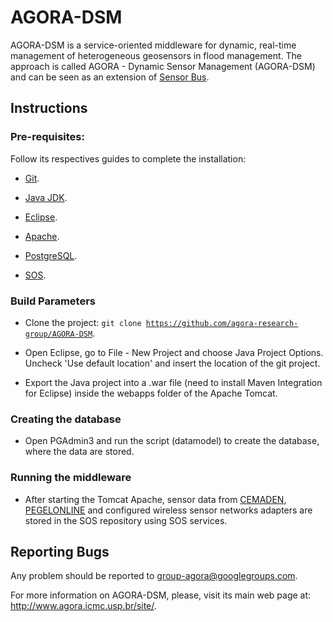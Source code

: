 # AGORA-DSM

AGORA-DSM is a service-oriented middleware for dynamic, real-time management of heterogeneous geosensors in flood management. The approach is called AGORA - Dynamic Sensor Management (AGORA-DSM) and can be seen as an extension of <a href="http://52north.org/communities/sensorweb/incubation/sensorBus/">Sensor Bus</a>. 

## Instructions

### Pre-requisites:

Follow its respectives guides to complete the installation:

- <a href="http://git-scm.com/">Git</a>.

- <a href="http://www.oracle.com/technetwork/pt/java/javase/downloads/index.html">Java JDK</a>.

- <a href="https://eclipse.org/">Eclipse</a>.

- <a href="http://www.apache.org/">Apache</a>.

- <a href="http://www.postgresql.org/">PostgreSQL</a>.

- <a href="http://52north.org/communities/sensorweb/sos/">SOS</a>.

### Build Parameters

- Clone the project: <code>git clone https://github.com/agora-research-group/AGORA-DSM</code>.

- Open Eclipse, go to File - New Project and choose Java Project Options. Uncheck 'Use default location' and insert the location of the git project.

- Export the Java project into a .war file (need to install Maven Integration for Eclipse) inside the webapps folder of the Apache Tomcat.

### Creating the database

- Open PGAdmin3 and run the script (datamodel) to create the database, where the data are stored.

### Running the middleware

- After starting the Tomcat Apache, sensor data from <a href="http://www.cemaden.gov.br/">CEMADEN</a>, <a href="https://www.pegelonline.wsv.de/gast/start">PEGELONLINE</a> and configured wireless sensor networks adapters are stored in the SOS repository using SOS services.

## Reporting Bugs

Any problem should be reported to group-agora@googlegroups.com.

For more information on AGORA-DSM, please, visit its main web page at: http://www.agora.icmc.usp.br/site/.

